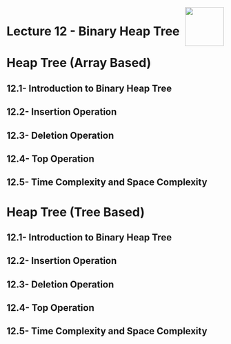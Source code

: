 <img align="right" width="90" height="90" src="https://github.com/cs-MohamedAyman/Computer-Science-Textbooks/blob/master/logos/data-structures.jpg">

# Lecture 12 - Binary Heap Tree

# Heap Tree (Array Based)
## 12.1- Introduction to Binary Heap Tree
## 12.2- Insertion Operation
## 12.3- Deletion Operation
## 12.4- Top Operation
## 12.5- Time Complexity and Space Complexity

# Heap Tree (Tree Based)
## 12.1- Introduction to Binary Heap Tree
## 12.2- Insertion Operation
## 12.3- Deletion Operation
## 12.4- Top Operation
## 12.5- Time Complexity and Space Complexity
